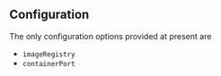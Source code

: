 ## Configuration
The only configuration options provided at present are
- `imageRegistry`
- `containerPort`
